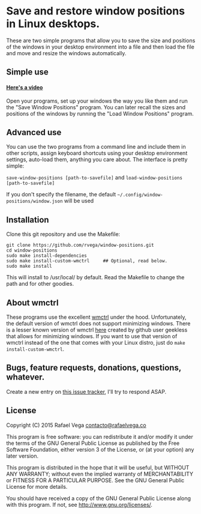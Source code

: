 # Save and restore window positions in Linux desktops.

These are two simple programs that allow you to save the size and positions of the windows in your desktop environment into a file and then load the file and move and resize the windows automatically.

## Simple use

#### [Here's a video](https://vimeo.com/129056274)

Open your programs, set up your windows the way you like them and run the "Save Window Positions" program. You can later recall the sizes and positions of the windows by running the "Load Window Positions" program.

## Advanced use

You can use the two programs from a command line and include them in other scripts, assign keyboard shortcuts using your desktop environment settings, auto-load them, anything you care about. The interface is pretty simple:

`save-window-positions [path-to-savefile]` and `load-window-positions [path-to-savefile]`

If you don't specify the filename, the default `~/.config/window-positions/window.json` will be used

## Installation

Clone this git repository and use the Makefile:

    git clone https://github.com/rvega/window-positions.git
    cd window-positions
    sudo make install-dependencies
    sudo make install-custom-wmctrl     ## Optional, read below.
    sudo make install

This will install to /usr/local/ by default. Read the Makefile to change the path and for other goodies.

## About wmctrl

These programs use the excellent [wmctrl](https://sites.google.com/site/tstyblo//wmctrl/) under the hood. Unfortunately, the default version of wmctrl does not support minimizing windows. There is a lesser known version of wmctrl [here](https://github.com/geekless/wmctrl) created by github user geekless that allows for minimizing windows. If you want to use that version of wmctrl instead of the one that comes with your Linux distro, just do `make install-custom-wmctrl`.

## Bugs, feature requests, donations, questions, whatever.

Create a new entry on [this issue tracker](https://github.com/rvega/window-positions/issues), I'll try to respond ASAP.

## License

Copyright (C) 2015 Rafael Vega <contacto@rafaelvega.co>

This program is free software: you can redistribute it and/or modify it under the terms of the GNU General Public License as published by the Free Software Foundation, either version 3 of the License, or (at your option) any later version.

This program is distributed in the hope that it will be useful, but WITHOUT ANY WARRANTY; without even the implied warranty of MERCHANTABILITY or FITNESS FOR A PARTICULAR PURPOSE. See the GNU General Public License for more details.

You should have received a copy of the GNU General Public License along with this program. If not, see http://www.gnu.org/licenses/.
